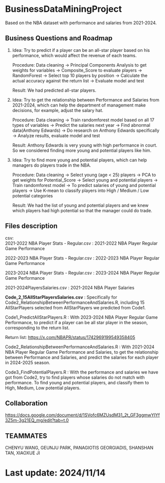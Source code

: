 # BusinessDataMiningProject
Based on the NBA dataset with performance and salaries from 2021-2024.  

## Business Questions and Roadmap   
1. Idea: Try to predict if a player can be an all-star player based on his performance, which would affect the revenue of each teams.
   
   Procedure: Data cleaning -> Principal Components Analysis to get weights for variables -> Composite_Score to evaluate players ->
   RandomForest -> Select top 10 players by position -> Calculate the actual accuracy against the return list -> Evaluate model and test
   
   Result: We had predicted all-star players.
   
3. Idea: Try to get the relationship between Performance and Salaries from 2021-2024, which can help the department of management make decisions, for example, adjust the salary hat.
   
   Procedure: Data cleaning -> Train randomforest model based on all 17 types of variables -> Predict the salaries next year ->
   Find abnormal data(Anthony Edwards) -> Do research on Anthony Edwards specifically -> Analyze results, evaluate model and test
   
   Result: Anthony Edwards is very young with high performance in court. So we considered finding more young and potential players like him.

5. Idea: Try to find more young and potential players, which can help managers do players trade in the NBA.
   
   Procedure: Data cleaning -> Select young (age < 25) players -> PCA to get weights for Potential_Score -> Select young and potential players ->
   Train randomforest model -> To predict salaries of young and potential players -> Use K-mean to classify players into High / Medium / Low potential categories
   
   Result: We had the list of young and potential players and we knew which players had high potential so that the manager could do trade.  


## Files description  
csv:  
2021-2022 NBA Player Stats - Regular.csv : 2021-2022 NBA Player Regular Game Performance  

2022-2023 NBA Player Stats - Regular.csv : 2022-2023 NBA Player Regular Game Performance  

2023-2024 NBA Player Stats - Regular.csv : 2023-2024 NBA Player Regular Game Performance  

2021-2024PlayersSalaries.csv : 2021-2024 NBA Player Salaries  

**Code_2_15AllStarPlayersSalaries.csv** : Specifically for Code2_RelationshipBetweenPerformanceAndSalaries.R, including 15 AllStarPlayers selected from AllStarPlayers we predicted from Code1.  

Code1_PredictAllStarPlayers.R : With 2023-2024 NBA Player Regular Game Performance, to predict if a player can be all star player in the season, corresponding to the return list.  

Return list: https://x.com/NBAPR/status/1742969199549358405  

Code2_RelationshipBetweenPerformanceAndSalaries.R : With 2021-2024 NBA Player Regular Game Performance and Salaries, to get the relationship between Performance and Salaries, and predict the salaries for each player in 2024-2025 season.   

Code3_FindPotentialPlayers.R : With the performance and salaries we have got from Code2, try to find players whose salaries do not match with performance. To find young and potential players, and classify them to High, Medium, Low potential players.  

## Collaboration  
https://docs.google.com/document/d/1SVofc6MZUsdM31_2t_GF3ggmwYIYf3Z5m-3g21EQ_mg/edit?tab=t.0  

## TEAMMATES  
CHENYU WANG, GEUNJU PARK, PANAGIOTIS GEORGIADIS, SHANSHAN TAN, XIAOXUE JI  

# Last update: 2024/11/14
